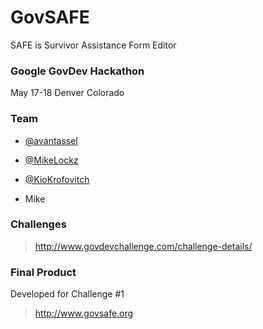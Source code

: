 GovSAFE
==============
SAFE is Survivor Assistance Form Editor

### Google GovDev Hackathon
May 17-18 Denver Colorado

### Team
* [@avantassel](https://github.com/avantassel)

* [@MikeLockz](https://github.com/MikeLockz)

* [@KioKrofovitch](https://github.com/KioKrofovitch)

* Mike

### Challenges

> <http://www.govdevchallenge.com/challenge-details/>

### Final Product
Developed for Challenge #1

> <http://www.govsafe.org>